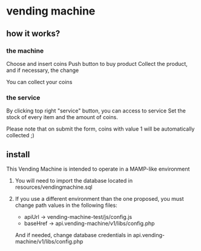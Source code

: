 # vending machine

## how it works?


### the machine

Choose and insert coins 
Push button to buy product
Collect the product, and if necessary, the change

You can collect your coins

### the service

By clicking top right "service" button, you can access to service
Set the stock of every item and the amount of coins.

Please note that on submit the form, coins with value 1 will be automatically collected ;)


## install

This Vending Machine is intended to operate in a MAMP-like environment

1. You will need to import the database located in resources/vendingmachine.sql

2. If you use a different environment than the one proposed, you must change path values in the following files:
	- apiUrl   -> vending-machine-test/js/config.js 
	- baseHref -> api.vending-machine/v1/libs/config.php
	
	And if needed, change database credentials in api.vending-machine/v1/libs/config.php